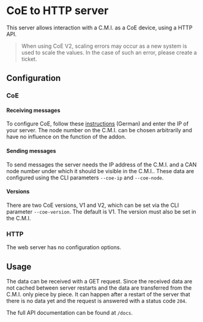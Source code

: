 # CoE to HTTP server

This server allows interaction with a C.M.I. as a CoE device, using a HTTP API.

> When using CoE V2, scaling errors may occur as a new system is used to scale the values.
> In the case of such an error, please create a ticket.

## Configuration

### CoE

#### Receiving messages

To configure CoE, follow these [instructions](https://wiki.fhem.de/wiki/CanOverEthernet) (German) and enter the IP of
your server. The node number on the C.M.I. can be chosen arbitrarily and have no influence on the function of the addon.

#### Sending messages

To send messages the server needs the IP address of the C.M.I. and a CAN node number under which it should be visible in the C.M.I..
These data are configured using the CLI parameters `--coe-ip` and `--coe-node`.

#### Versions

There are two CoE versions, V1 and V2, which can be set via the CLI parameter `--coe-version`.
The default is V1. The version must also be set in the C.M.I.

### HTTP

The web server has no configuration options.

## Usage

The data can be received with a GET request. Since the received data are not cached between server
restarts and the data are transferred from the C.M.I. only piece by piece. It can happen after a restart of the server
that there is no data yet and the request is answered with a status code `204`.

The full API documentation can be found at `/docs`.
